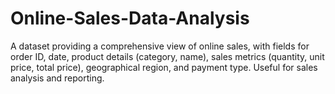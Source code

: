 # Online-Sales-Data-Analysis
A dataset providing a comprehensive view of online sales, with fields for order ID, date, product details (category, name), sales metrics (quantity, unit price, total price), geographical region, and payment type. Useful for sales analysis and reporting.
